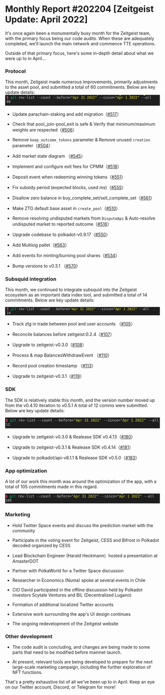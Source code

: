 # Monthly Report #202204 [Zeitgeist Update: April 2022]

It's once again been a monumentally busy month for the Zeitgeist team, with the primary focus being our code audits. When these are adequately completed, we'll launch the main network and commence TTE operations.

Outside of that primary focus, here's some in-depth detail about what we were up to in April...


### Protocol

This month, Zeitgeist made numerous improvements, primarily adjustments to the asset pool, and submitted a total of 60 commitments. Below are key update details:
![](./../img/2022-05-01_23-11.png)

- Update parachain-staking and add migration（[#517](https://github.com/zeitgeistpm/zeitgeist/commit/8857318c513b3cf343ed2b51805b97789d7ec592)）

- Check that pool_join-pool_exit is safe & Verify that minimum/maximum weights are respected（[#506](https://github.com/zeitgeistpm/zeitgeist/commit/729be758e0f82afa19fc8d589298b5490d7a8374)）

- Remove `keep_outcome_tokens` parameter & Remove unused `creation` parameter（[#504](https://github.com/zeitgeistpm/zeitgeist/commit/1f3b6377d285f4942e1db756f21b9a6e91addcca)）

- Add market state diagram （[#545](https://github.com/zeitgeistpm/zeitgeist/commit/06f5e92e50da29a55e4df36e0b21e4275cf5d3cf)）

- Implement and configure exit fees for CPMM（[#518](https://github.com/zeitgeistpm/zeitgeist/commit/b756d027a7222bee115b467a893b537965e67124)）

- Deposit event when redeeming winning tokens（[#551](https://github.com/zeitgeistpm/zeitgeist/commit/976db4680e36d3785ae43b597971c294bff4b2cf)）

- Fix subsidy period (expected blocks, used ms)（[#555](https://github.com/zeitgeistpm/zeitgeist/commit/9014b203f41dd7a0ecb2a19ba6ebb86a3663bc60)）

- Disallow zero balance in buy_complete_set/sell_complete_set（[#561](https://github.com/zeitgeistpm/zeitgeist/commit/178179ca6ef561da0b1d332d3e836f13f50650cb)）

- Make ZTG default base asset in `create_pool`（[#510](https://github.com/zeitgeistpm/zeitgeist/commit/ef0a9a199588e88bf231e555ac2625190e99699e)）

- Remove resolving undisputed markets from `DisputeApi` & Auto-resolve undisputed market to reported outcome（[#516](https://github.com/zeitgeistpm/zeitgeist/commit/8973547742ed23a6c0976be46f3508b33f51efd0)）

- Upgrade codebase to polkadot-v0.9.17（[#550](https://github.com/zeitgeistpm/zeitgeist/commit/aa9431f41d02f003c2c7385c284d74522c8d9304)）

- Add Multisig pallet（[#563](https://github.com/zeitgeistpm/zeitgeist/commit/2e99111e34b71c050c981da7de09f03d6046f1c9)）

- Add events for minting/burning pool shares（[#534](https://github.com/zeitgeistpm/zeitgeist/commit/6a35755ad388ffc55d77dac38ccb96fc9657b70a)）

- Bump versions to v0.3.1 （[#570](https://github.com/zeitgeistpm/zeitgeist/commit/113fd42fc2f7163eb176bfb7c7999599191877e0)）


### Subsquid integration

This month, we continued to integrate subsquid into the Zeitgeist ecosystem as an important data index tool, and submitted a total of 14 commitments. Below are key update details:

![](./../img/2022-05-01_23-13.png)

- Track ztg in trade between pool and user accounts （[#105](https://github.com/zeitgeistpm/zeitgeist-subsquid/commit/9fb1bd00676f91710f93fc6e7cb79f28e5bffd7d)）

- Reconcile balances before zeitgeist:0.2.4（[#107](https://github.com/zeitgeistpm/zeitgeist-subsquid/commit/dbdedb3838423fce49ddf94f9c14efda54e632d9)）

- Upgrade to zeitgeist-v0.3.0（[#108](https://github.com/zeitgeistpm/zeitgeist-subsquid/commit/9fe96ba4352888622857653fd0d988df586ed686)）

- Process & map BalancesWithdrawEvent （[#110](https://github.com/zeitgeistpm/zeitgeist-subsquid/commit/5bd26e9671a93e9ad81ba78edc4d4bc49ad54598)）

- Record pool creation timestamp （[#113](https://github.com/zeitgeistpm/zeitgeist-subsquid/commit/f40f8f40a30ecbeee8fe9084b820c4627372e2b0)）

- Upgrade to zeitgeist-v0.3.1（[#119](https://github.com/zeitgeistpm/zeitgeist-subsquid/commit/321b8a7a4e807460c1b3bb028b590e0b21ce669e)）


### SDK

The SDK is relatively stable this month, and the version number moved up from the v0.4.10 iteration to v0.5.1 A total of 12 comms were submitted. Below are key update details:

![](./../img/2022-05-01_23-08.png)

- Upgrade to zeitgeist-v0.3.0 & Realease SDK v0.4.13（[#180](https://github.com/zeitgeistpm/tools/commit/ff65bd7a54c027d3660c83e32ceac82a3b0d6642)）

- Upgrade to zeitgeist-v0.3.1 & Realease SDK v0.4.14（[#181](https://github.com/zeitgeistpm/tools/commit/5ad9f2a8dd680645a8afe33d3e80200ffedcef51)）

- Upgrade to polkadot/api-v8.1.1 & Realease SDK v0.5.0（[#183](https://github.com/zeitgeistpm/tools/commit/443afb3513dfdd447b724c59588569c13dfc2be4)）


### App optimization

A lot of our work this month was around the optimization of the app, with a total of 105 commitments made in this regard.

![](./../img/2022-05-01_23-18.png)


### Marketing

 - Hold Twitter Space events and discuss the prediction market with the community
 
 - Participate in the voting event for Zeitgeist, CESS and Bifrost in Polkadot decoded organized by CESS
 
 - Lead Blockchain Engineer (Harald Heckmann）hosted a presentation at AmasterDOT
 
 - Partner with PolkaWorld for a Twitter Space discussion 
 
 - Researcher in Economics (Numa) spoke at several events in Chile
 
 - CIO David participated in the offline discussion held by Polkadot investors Scytale Ventures and BIL (Decentralized Lugano)

 - Formation of additional localized Twitter accounts

 - Extensive work surrounding the app's UI design continues

 - The ongoing redevelopment of the Zeitgeist website


### Other development

- The code audit is concluding, and changes are being made to some parts that need to be modified before mainnet launch.

- At present, relevant tools are being developed to prepare for the next large-scale marketing campaign, including the further exploration of NFT functions.

That's a pretty exhaustive list of all we've been up to in April. Keep an eye on our Twitter account, Discord, or Telegram for more!
